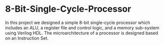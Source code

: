 # 8-Bit-Single-Cycle-Processor
In this project we designed a simple 8-bit single-cycle processor which includes an ALU, a register file and control logic, and a memory sub-system using Verilog HDL. The microarchitecture of a processor is designed based on an Instruction Set.
